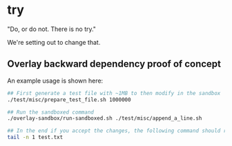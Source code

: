 # try

"Do, or do not. There is no try."

We're setting out to change that.

## Overlay backward dependency proof of concept

An example usage is shown here:

```sh
## First generate a test file with ~1MB to then modify in the sandbox
./test/misc/prepare_test_file.sh 1000000

## Run the sandboxed command
./overlay-sandbox/run-sandboxed.sh ./test/misc/append_a_line.sh

## In the end if you accept the changes, the following command should return "new line"
tail -n 1 test.txt
```
